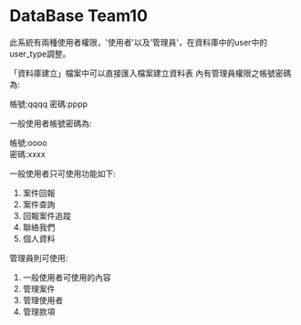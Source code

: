 # DataBase Team10

此系統有兩種使用者權限，'使用者'以及'管理員'，在資料庫中的user中的user_type調整。

「資料庫建立」檔案中可以直接匯入檔案建立資料表
內有管理員權限之帳號密碼為:

帳號:qqqq
密碼:pppp

一般使用者帳號密碼為:

帳號:oooo   
密碼:xxxx

一般使用者只可使用功能如下:
1. 案件回報
2. 案件查詢
3. 回報案件追蹤
4. 聯絡我們
5. 個人資料

管理員則可使用:
1. 一般使用者可使用的內容
2. 管理案件
3. 管理使用者
4. 管理款項

